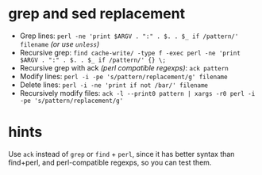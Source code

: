 # grep and sed replacement

* Grep lines:      `perl -ne 'print $ARGV . ":" . $. . $_ if /pattern/' filename` *(or use `unless`)*
* Recursive grep:  `find cache-write/ -type f -exec perl -ne 'print $ARGV . ":" . $. . $_ if /pattern/' {} \;`
* Recursive grep with ack *(perl compatible regexps)*: `ack pattern`
* Modify lines:    `perl -i -pe 's/pattern/replacement/g' filename`
* Delete lines:    `perl -i -ne 'print if not /bar/' filename`
* Recursively modify files: `ack -l --print0 pattern | xargs -r0 perl -i -pe 's/pattern/replacement/g'`

# hints

Use `ack` instead of `grep` or `find` + `perl`, since it has better syntax than find+perl, and perl-compatible regexps, so you can test them.

